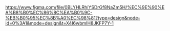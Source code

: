 https://www.figma.com/file/0BLYHLRhiYSDrGf8NaZm5H/%EC%9E%90%EA%B8%B0%EC%86%8C%EA%B0%9C-%EB%B0%95%EC%8B%A0%EC%98%81?type=design&node-id=0%3A1&mode=design&t=X4I6wbmIH8JKFP7Y-1